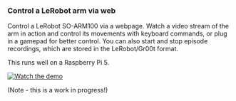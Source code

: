 ### Control a LeRobot arm via web ###


Control a LeRobot SO-ARM100 via a webpage.  Watch a video stream of the arm in action and control its movements with keyboard commands, or plug in a gamepad for better control.  You can also start and stop episode recordings, which are stored in the LeRobot/Gr00t format.

This runs well on a Raspberry Pi 5.

[![Watch the demo](https://img.youtube.com/vi/JDVJOsH8Pk0/hqdefault.jpg)](https://www.youtube.com/watch?v=JDVJOsH8Pk0)

(Note - this is a work in progress!)


